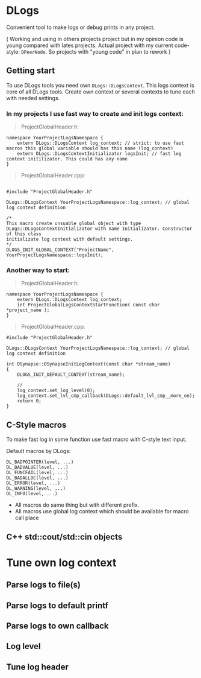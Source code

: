 # DLogs

Convenient tool to make logs or debug prints in any project.

( Working and using in others projects project but in my opinion code is young compared with lates projects. Actual project with my current code-style: `DPeerNode`.
So projects with "young code" in plan to rework )


## Getting start
To use DLogs tools you need own `DLogs::DLogsContext`. This logs context is core of all DLogs tools. 
Create own context or several contexts to tune each with needed settings.

### In my projects I use fast way to create and init logs context:

> ProjectGlobalHeader.h:

```
namespace YourProjectLogsNamespace {
    extern DLogs::DLogsContext log_context; // strict: to use fast macros this global variable should has this name (log_context)
    extern DLogs::DLogsContextInitializator logsInit; // fast log context initilizator. This could has any name
}
```
> ProjectGlobalHeader.cpp:

```

#include "ProjectGlobalHeader.h"

DLogs::DLogsContext YourProjectLogsNamespace::log_context; // global log context definition

/*
This macro create unsuable global object with type DLogs::DLogsContextInitializator with name Initializator. Constructor of this class
initializate log context with default settings.
*/
DLOGS_INIT_GLOBAL_CONTEXT("ProjectName", YourProjectLogsNamespace::logsInit); 
```

### Another way to start:

> ProjectGlobalHeader.h:
```
namespace YourProjectLogsNamespace {
    extern DLogs::DLogsContext log_context; 
    int ProjectGlobalLogsContextStartFunction( const char *project_name );
}
```

> ProjectGlobalHeader.cpp:

```
#include "ProjectGlobalHeader.h"

DLogs::DLogsContext YourProjectLogsNamespace::log_context; // global log context definition

int DSynapse::DSynapseInitLogContext(const char *stream_name)
{
    DLOGS_INIT_DEFAULT_CONTEXT(stream_name);
    
    // 
    log_context.set_log_level(0);
    log_context.set_lvl_cmp_callback(DLogs::default_lvl_cmp__more_oe);
    return 0;
}
```


## C-Style macros
To make fast log in some function use fast macro with C-style text input.

Default macros by DLogs:
```
DL_BADPOINTER(level, ...)
DL_BADVALUE(level, ...) 
DL_FUNCFAIL(level, ...) 
DL_BADALLOC(level, ...) 
DL_ERROR(level, ...) 
DL_WARNING(level, ...) 
DL_INFO(level, ...) 
```
- All macros do same thing but with different prefix. 
- All macros use global log context which should be available for macro call place

## C++ std::cout/std::cin objects
# Tune own log context
## Parse logs to file(s)
## Parse logs to default printf
## Parse logs to own callback
## Log level
## Tune log header
